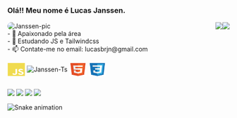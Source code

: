##

### Olá!! Meu nome é Lucas Janssen.
<div align="left" style="display: inline_block">
    <img alt="Janssen-pic" width="240" style="border-radius:50px;" src="https://mir-s3-cdn-cf.behance.net/project_modules/max_1200/f4c6c170689255.605ba29680cd5.gif">
    <img align="right" height="180em" src="https://github-readme-stats.vercel.app/api?username=lbrjanssen&show_icons=true&theme=codeSTACKr&include_all_commits=true&count_private=true"/>
    <img align="right" height="130em" src="https://github-readme-stats.vercel.app/api/top-langs/?username=lbrjanssen&layout=compact&langs_count=7&theme=codeSTACKr"/>
  <br>
- 🔭 Apaixonado pela área <br>
- 🌱 Estudando JS e Tailwindcss <br>
- 📫 Contate-me no email: lucasbrjn@gmail.com
</div>
<div style="display: inline_block"><br>
  <img align="center" alt="Janssen-Js" height="30" width="40" src="https://raw.githubusercontent.com/devicons/devicon/master/icons/javascript/javascript-plain.svg">
  <img align="center" alt="Janssen-Ts" height="30" width="40" src="https://cdn.jsdelivr.net/gh/devicons/devicon/icons/tailwindcss/tailwindcss-plain.svg">
  <!--<img align="center" alt="Rafa-React" height="30" width="40" src="https://raw.githubusercontent.com/devicons/devicon/master/icons/react/react-original.svg">-->
  <img align="center" alt="Janssen-HTML" height="30" width="40" src="https://raw.githubusercontent.com/devicons/devicon/master/icons/html5/html5-original.svg">
  <img align="center" alt="Janssen-CSS" height="30" width="40" src="https://raw.githubusercontent.com/devicons/devicon/master/icons/css3/css3-original.svg">
</div>

##

<div>
    <a href="https://www.linkedin.com/in/lbrj/" target="_blank"><img src="https://img.shields.io/badge/-LinkedIn-%230077B5?style=for-the-badge&logo=linkedin&logoColor=white" target="_blank"></a> 
  <a href = "mailto:lucasbrjn@gmail.com"><img src="https://img.shields.io/badge/Gmail-D14836?style=for-the-badge&logo=gmail&logoColor=white" target="_blank"></a>
  <a href="https://twitter.com/Lucas_BRJ" target="_blank"><img src="https://img.shields.io/badge/Twitter-1DA1F2?style=for-the-badge&logo=twitter&logoColor=white" target="_blank"></a>
  <a href="https://instagram.com/lbrjanssen" target="_blank"><img src="https://img.shields.io/badge/-Instagram-%23E4405F?style=for-the-badge&logo=instagram&logoColor=white" target="_blank"></a>
 
  ![Snake animation](https://github.com/lbrjanssen/lbrjanssen/blob/output/github-contribution-grid-snake.svg)

</div>
